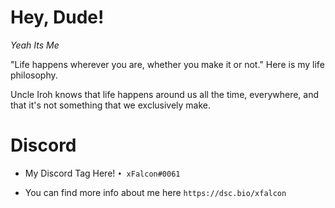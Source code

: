 # Hey, Dude!
 
_Yeah Its Me_

"Life happens wherever you are, whether you make it or not." Here is my life philosophy.

Uncle Iroh knows that life happens around us all the time, everywhere, and that it's not something that we exclusively make.

# Discord

* My Discord Tag Here! `• xFalcon#0061`

* You can find more info about me here `https://dsc.bio/xfalcon`

